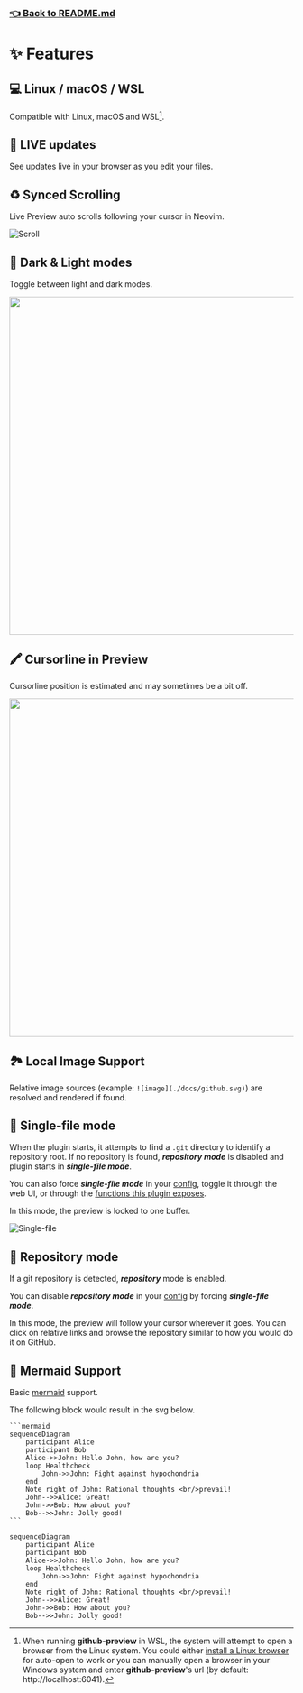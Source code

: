 ### [👈 Back to README.md](/README.md)

# ✨ Features

## 💻 Linux / macOS / WSL

Compatible with Linux, macOS and WSL[^1].

[^1]:
    When running **github-preview** in WSL, the system will attempt to open a browser from the
    Linux system. You could either [install a Linux browser](https://learn.microsoft.com/en-us/windows/wsl/tutorials/gui-apps)
    for auto-open to work or you can manually open a browser in your Windows system and enter
    **github-preview**'s url (by default: http://localhost:6041).

## 🔴 LIVE updates

See updates live in your browser as you edit your files.

## ♻️ Synced Scrolling

Live Preview auto scrolls following your cursor in Neovim.

![Scroll](https://raw.githubusercontent.com/wallpants/gifs/main/github-preview.nvim/scroll.gif)

## 🌈 Dark & Light modes

Toggle between light and dark modes.

<img src="https://raw.githubusercontent.com/wallpants/gifs/main/github-preview.nvim/themes.gif" height="600px" />

## 🖍️ Cursorline in Preview

Cursorline position is estimated and may sometimes be a bit off.

<img src="https://raw.githubusercontent.com/wallpants/gifs/main/github-preview.nvim/cursorline.gif" height="600px" />

## 🏞️ Local Image Support

Relative image sources (example: `![image](./docs/github.svg)`) are resolved and rendered if found.

## 📌 Single-file mode

When the plugin starts, it attempts to find a `.git` directory to identify a repository root.
If no repository is found, **_repository mode_** is disabled and plugin starts
in **_single-file mode_**.

You can also force **_single-file mode_** in your [config](../README.md#%EF%B8%8F-configuration),
toggle it through the web UI, or through the [functions this plugin exposes](../README.md#-advanced-usage).

In this mode, the preview is locked to one buffer.

![Single-file](https://raw.githubusercontent.com/wallpants/gifs/main/github-preview.nvim/single-file.gif)

## 📂 Repository mode

If a git repository is detected, **_repository_** mode is enabled.

You can disable **_repository mode_** in your [config](../README.md#%EF%B8%8F-configuration)
by forcing **_single-file mode_**.

In this mode, the preview will follow your cursor wherever it goes. You can click on
relative links and browse the repository similar to how you would do it on GitHub.

## 🧜 Mermaid Support

Basic [mermaid](https://github.blog/2022-02-14-include-diagrams-markdown-files-mermaid/) support.

The following block would result in the svg below.

````
```mermaid
sequenceDiagram
    participant Alice
    participant Bob
    Alice->>John: Hello John, how are you?
    loop Healthcheck
        John->>John: Fight against hypochondria
    end
    Note right of John: Rational thoughts <br/>prevail!
    John-->>Alice: Great!
    John->>Bob: How about you?
    Bob-->>John: Jolly good!
```
````

```mermaid
sequenceDiagram
    participant Alice
    participant Bob
    Alice->>John: Hello John, how are you?
    loop Healthcheck
        John->>John: Fight against hypochondria
    end
    Note right of John: Rational thoughts <br/>prevail!
    John-->>Alice: Great!
    John->>Bob: How about you?
    Bob-->>John: Jolly good!
```
